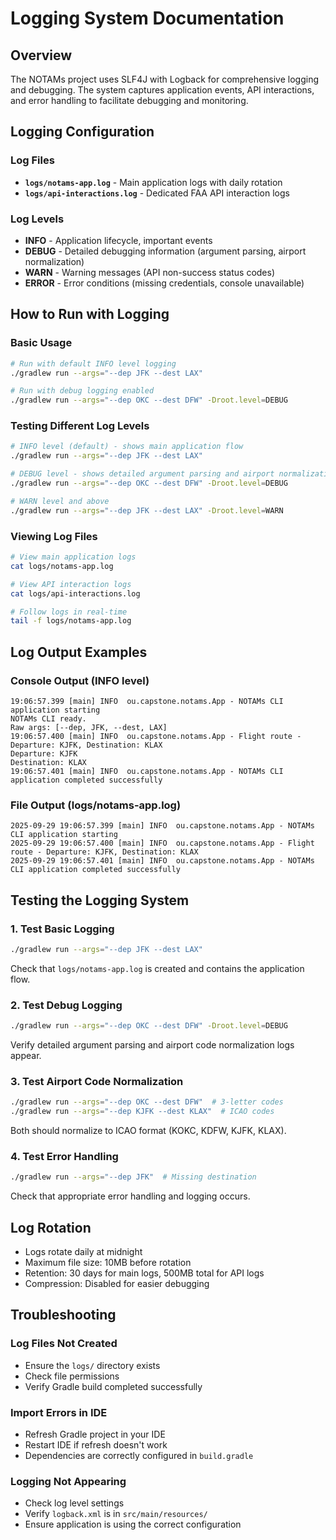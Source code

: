 # Logging System Documentation

## Overview

The NOTAMs project uses SLF4J with Logback for comprehensive logging and debugging. The system captures application events, API interactions, and error handling to facilitate debugging and monitoring.

## Logging Configuration

### Log Files

- **`logs/notams-app.log`** - Main application logs with daily rotation
- **`logs/api-interactions.log`** - Dedicated FAA API interaction logs

### Log Levels

- **INFO** - Application lifecycle, important events
- **DEBUG** - Detailed debugging information (argument parsing, airport normalization)
- **WARN** - Warning messages (API non-success status codes)
- **ERROR** - Error conditions (missing credentials, console unavailable)

## How to Run with Logging

### Basic Usage

```bash
# Run with default INFO level logging
./gradlew run --args="--dep JFK --dest LAX"

# Run with debug logging enabled
./gradlew run --args="--dep OKC --dest DFW" -Droot.level=DEBUG
```

### Testing Different Log Levels

```bash
# INFO level (default) - shows main application flow
./gradlew run --args="--dep JFK --dest LAX"

# DEBUG level - shows detailed argument parsing and airport normalization
./gradlew run --args="--dep OKC --dest DFW" -Droot.level=DEBUG

# WARN level and above
./gradlew run --args="--dep JFK --dest LAX" -Droot.level=WARN
```

### Viewing Log Files

```bash
# View main application logs
cat logs/notams-app.log

# View API interaction logs
cat logs/api-interactions.log

# Follow logs in real-time
tail -f logs/notams-app.log
```

## Log Output Examples

### Console Output (INFO level)

```
19:06:57.399 [main] INFO  ou.capstone.notams.App - NOTAMs CLI application starting
NOTAMs CLI ready.
Raw args: [--dep, JFK, --dest, LAX]
19:06:57.400 [main] INFO  ou.capstone.notams.App - Flight route - Departure: KJFK, Destination: KLAX
Departure: KJFK
Destination: KLAX
19:06:57.401 [main] INFO  ou.capstone.notams.App - NOTAMs CLI application completed successfully
```

### File Output (logs/notams-app.log)

```
2025-09-29 19:06:57.399 [main] INFO  ou.capstone.notams.App - NOTAMs CLI application starting
2025-09-29 19:06:57.400 [main] INFO  ou.capstone.notams.App - Flight route - Departure: KJFK, Destination: KLAX
2025-09-29 19:06:57.401 [main] INFO  ou.capstone.notams.App - NOTAMs CLI application completed successfully
```

## Testing the Logging System

### 1. Test Basic Logging

```bash
./gradlew run --args="--dep JFK --dest LAX"
```

Check that `logs/notams-app.log` is created and contains the application flow.

### 2. Test Debug Logging

```bash
./gradlew run --args="--dep OKC --dest DFW" -Droot.level=DEBUG
```

Verify detailed argument parsing and airport code normalization logs appear.

### 3. Test Airport Code Normalization

```bash
./gradlew run --args="--dep OKC --dest DFW"  # 3-letter codes
./gradlew run --args="--dep KJFK --dest KLAX"  # ICAO codes
```

Both should normalize to ICAO format (KOKC, KDFW, KJFK, KLAX).

### 4. Test Error Handling

```bash
./gradlew run --args="--dep JFK"  # Missing destination
```

Check that appropriate error handling and logging occurs.

## Log Rotation

- Logs rotate daily at midnight
- Maximum file size: 10MB before rotation
- Retention: 30 days for main logs, 500MB total for API logs
- Compression: Disabled for easier debugging

## Troubleshooting

### Log Files Not Created

- Ensure the `logs/` directory exists
- Check file permissions
- Verify Gradle build completed successfully

### Import Errors in IDE

- Refresh Gradle project in your IDE
- Restart IDE if refresh doesn't work
- Dependencies are correctly configured in `build.gradle`

### Logging Not Appearing

- Check log level settings
- Verify `logback.xml` is in `src/main/resources/`
- Ensure application is using the correct configuration
